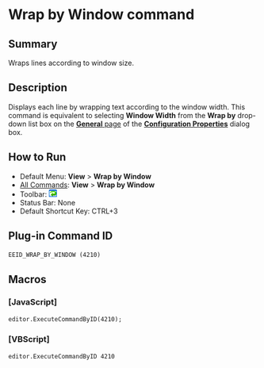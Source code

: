 # Wrap by Window command

## Summary

Wraps lines according to window size.

## Description

Displays each line by wrapping text according to the window width. This command
is equivalent to selecting **Window Width** from the
**Wrap by** drop-down list box
on the [**General** page](../../dlg/properties/general/index)
of the **[Configuration Properties](../../dlg/properties/index)** dialog box.

## How to Run

- Default Menu: **View** \> **Wrap by Window**
- [All Commands](../tools/all_commands): **View** >
**Wrap by Window**
- Toolbar: ![](../../images/wrapbywindow.gif)
- Status Bar: None
- Default Shortcut Key: CTRL+3

## Plug-in Command ID

```
EEID_WRAP_BY_WINDOW (4210)
```

## Macros

### \[JavaScript\]

```
editor.ExecuteCommandByID(4210);
```

### \[VBScript\]

```
editor.ExecuteCommandByID 4210
```
